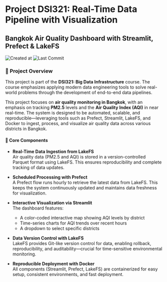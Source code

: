 # Project DSI321: Real-Time Data Pipeline with Visualization  
## Bangkok Air Quality Dashboard with Streamlit, Prefect & LakeFS

![Created at](https://img.shields.io/github/created-at/khwkong/dsi321_2025)
![Last Commit](https://img.shields.io/github/last-commit/khwkong/dsi321_2025)

### 🔎 Project Overview

This project is part of the **DSI321: Big Data Infrastructure** course. The course emphasizes applying modern data engineering tools to solve real-world problems through the development of end-to-end data pipelines.

This project focuses on **air quality monitoring in Bangkok**, with an emphasis on tracking **PM2.5** levels and the **Air Quality Index (AQI)** in near real-time. The system is designed to be automated, scalable, and reproducible—leveraging tools such as Prefect, Streamlit, LakeFS, and Docker to ingest, process, and visualize air quality data across various districts in Bangkok.

#### 🧩 Core Components

- **Real-Time Data Ingestion from LakeFS**  
  Air quality data (PM2.5 and AQI) is stored in a version-controlled Parquet format using LakeFS. This ensures reproducibility and complete tracking of data updates.

- **Scheduled Processing with Prefect**  
  A Prefect flow runs hourly to retrieve the latest data from LakeFS. This keeps the system continuously updated and maintains data freshness for visualization.

- **Interactive Visualization via Streamlit**  
  The dashboard features:
  - A color-coded interactive map showing AQI levels by district
  - Time-series charts for AQI trends over recent hours
  - A dropdown to select specific districts

- **Data Version Control with LakeFS**  
  LakeFS provides Git-like version control for data, enabling rollback, reproducibility, and auditability—crucial for time-sensitive environmental monitoring.

- **Reproducible Deployment with Docker**  
  All components (Streamlit, Prefect, LakeFS) are containerized for easy setup, consistent environments, and fast deployment.